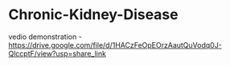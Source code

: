 # Chronic-Kidney-Disease

vedio demonstration -https://drive.google.com/file/d/1HACzFeOpEOrzAautQuVodq0J-QlccptF/view?usp=share_link
